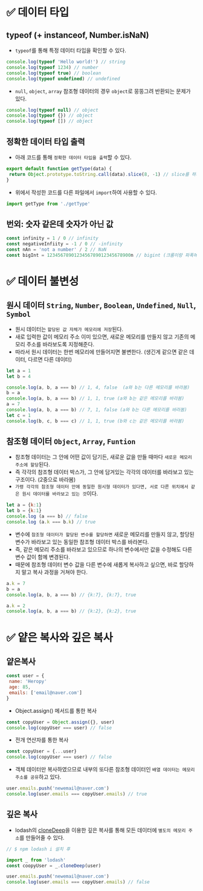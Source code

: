 # ✅ 데이터 타입

## typeof (+ instanceof, Number.isNaN)
* `typeof`를 통해 특정 데이터 타입을 확인할 수 있다.
```js
console.log(typeof 'Hello world!') // string
console.log(typeof 1234) // number
console.log(typeof true) // boolean
console.log(typeof undefined) // undefined
```
* `null`, `object`, `array` 참조형 데이터의 경우 `object`로 뭉뚱그려 반환되는 문제가 있다.
```js
console.log(typeof null) // object
console.log(typeof {}) // object
console.log(typeof []) // object
```
## 정확한 데이터 타입 출력
* 아래 코드를 통해 `정확한 데이터 타입을 출력`할 수 있다.
```js
export default function getType(data) {
 return Object.prototype.toString.call(data).slice(8, -1) // slice를 하지 않으면 [object 데이터타입]으로 출력
} 
```
* 위에서 작성한 코드를 다른 파일에서 `import`하여 사용할 수 있다.
```js
import getType from './getType'
```
## 번외: 숫자 같은데 숫자가 아닌 값
```js
const infinity = 1 / 0 // infinity
const negativeInfiity = -1 / 0 // -infinity
const nAn = 'not a number' / 2 // NaN
const bigInt = 1234567890123456789012345678900n // bigint (크롬이랑 파폭에서만 지원 / 잘은 안쓰일 듯)
```

# ✅ 데이터 불변성
## 원시 데이터 `String`, `Number`, `Boolean`, `Undefined`, `Null`, `Symbol`
* 원시 데이터는 `할당된 값 자체가 메모리에 저장`된다.
* 새로 입력한 값이 메모리 주소 이미 있으면, 새로운 메모리를 만들지 않고 기존의 메모리 주소를 바라보도록 지정해준다.
* 따라서 원시 데이터는 한번 메모리에 만들어지면 불변한다. (생긴게 같으면 같은 데이터, 다르면 다른 데이터)
```js
let a = 1
let b = 4

console.log(a, b, a === b) // 1, 4, false  (a와 b는 다른 메모리를 바라봄)
b = a
console.log(a, b, a === b) // 1, 1, true (a와 b는 같은 메모리를 바라봄)
a = 7
console.log(a, b, a === b) // 7, 1, false (a와 b는 다른 메모리를 바라봄)
let c = 1
console.log(b, c, b === c) // 1, 1, true (b와 c는 같은 메모리를 바라봄)
```
## 참조형 데이터 `Object`, `Array`, `Funtion`
* 참조형 데이터는 그 안에 어떤 값이 담기든, 새로운 값을 만들 때마다 `새로운 메모리 주소에 할당`된다. 
* 즉 각각의 참조형 데이터 박스가, 그 안에 담겨있는 각각의 데이터를 바라보고 있는 구조이다. (2중으로 바라봄)
* `가령 각각의 참조형 데이터 안에 동일한 원시형 데이터가 있다면, 서로 다른 위치에서 같은 원시 데이터를 바라보고 있는 것`이다.
```js
let a = {k:1}
let b = {k:1}
console.log (a === b) // false
console.log (a.k === b.k) // true
```
* 변수에 `참조형 데이터가 할당된 변수를 할당하면` 새로운 메모리를 만들지 않고, 할당된 변수가 바라보고 있는 동일한 참조형 데이터 박스를 바라본다.
* 즉, 같은 메모리 주소를 바라보고 있으므로 하나의 변수에서만 값을 수정해도 다른 변수 값이 함께 변경된다.
* 때문에 참조형 데이터 변수 값을 다른 변수에 새롭게 복사하고 싶으면, 바로 할당하지 말고 복사 과정을 거쳐야 한다.
```js
a.k = 7
b = a
console.log(a, b, a === b) // {k:7}, {k:7}, true

a.k = 2
console.log(a, b, a === b) // {k:2}, {k:2}, true
```

# ✅ 얕은 복사와 깊은 복사
## 얕은복사
```js
const user = {
 name: 'Heropy'
 age: 85,
 emails: ['email@naver.com']
}
```
* Object.assign() 메서드를 통한 복사
```js
const copyUser = Object.assign({}, user)
console.log(copyUser === user) // false
```
* 전개 연산자를 통한 복사
```js
const copyUser = {...user}
console.log(copyUser === user) // false
```
* 객체 데이터만 복사하였으므로 내부의 또다른 참조형 데이터인 `배열 데이터는 메모리 주소를 공유`하고 있다.
```js
user.emails.push('newemail@naver.com')
console.log(user.emails === copyUser.emails) // true
```
## 깊은 복사
* lodash의 [cloneDeep](https://lodash.com/docs/4.17.15#cloneDeep)을 이용한 깊은 복사를 통해 모든 데이터에 `별도의 메모리 주소`를 만들어줄 수 있다.
```js
// $ npm lodash i 설치 후

import _ from 'lodash'
const coopyUser = _.cloneDeep(user)
```
```js
user.emails.push('newemail@naver.com')
console.log(user.emails === copyUser.emails) // false
```
